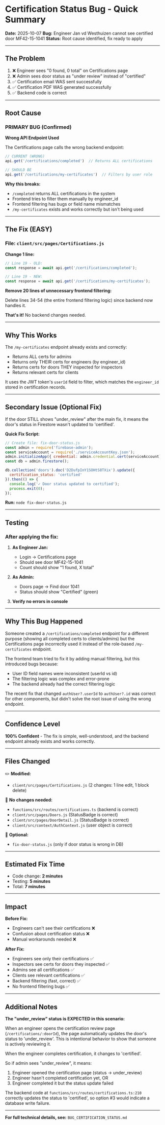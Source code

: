 # Certification Status Bug - Quick Summary

**Date:** 2025-10-07
**Bug:** Engineer Jan vd Westhuizen cannot see certified door MF42-15-1041
**Status:** Root cause identified, fix ready to apply

---

## The Problem

1. ❌ Engineer sees "0 found, 0 total" on Certifications page
2. ❌ Admin sees door status as "under review" instead of "certified"
3. ✅ Certification email WAS sent successfully
4. ✅ Certification PDF WAS generated successfully
5. ✅ Backend code is correct

---

## Root Cause

### PRIMARY BUG (Confirmed)

**Wrong API Endpoint Used**

The Certifications page calls the wrong backend endpoint:

```javascript
// CURRENT (WRONG)
api.get('/certifications/completed')  // Returns ALL certifications

// SHOULD BE
api.get('/certifications/my-certificates')  // Filters by user role
```

**Why this breaks:**
- `/completed` returns ALL certifications in the system
- Frontend tries to filter them manually by engineer_id
- Frontend filtering has bugs or field name mismatches
- `/my-certificates` exists and works correctly but isn't being used

---

## The Fix (EASY)

### File: `client/src/pages/Certifications.js`

**Change 1 line:**

```javascript
// Line 19 - OLD:
const response = await api.get('/certifications/completed');

// Line 19 - NEW:
const response = await api.get('/certifications/my-certificates');
```

**Remove 20 lines of unnecessary frontend filtering:**

Delete lines 34-54 (the entire frontend filtering logic) since backend now handles it.

**That's it!** No backend changes needed.

---

## Why This Works

The `/my-certificates` endpoint already exists and correctly:
- Returns ALL certs for admins
- Returns only THEIR certs for engineers (by engineer_id)
- Returns certs for doors THEY inspected for inspectors
- Returns relevant certs for clients

It uses the JWT token's `userId` field to filter, which matches the `engineer_id` stored in certification records.

---

## Secondary Issue (Optional Fix)

If the door STILL shows "under_review" after the main fix, it means the door's status in Firestore wasn't updated to 'certified'.

**Quick Fix Script:**

```javascript
// Create file: fix-door-status.js
const admin = require('firebase-admin');
const serviceAccount = require('./serviceAccountKey.json');
admin.initializeApp({ credential: admin.credential.cert(serviceAccount) });
const db = admin.firestore();

db.collection('doors').doc('D2DufpInY1SOHtS8TXix').update({
  certification_status: 'certified'
}).then(() => {
  console.log('✓ Door status updated to certified');
  process.exit(0);
});
```

**Run:** `node fix-door-status.js`

---

## Testing

### After applying the fix:

1. **As Engineer Jan:**
   - Login → Certifications page
   - Should see door MF42-15-1041
   - Count should show "1 found, X total"

2. **As Admin:**
   - Doors page → Find door 1041
   - Status should show "Certified" (green)

3. **Verify no errors in console**

---

## Why This Bug Happened

Someone created a `/certifications/completed` endpoint for a different purpose (showing all completed certs to clients/admins) but the Certifications page incorrectly used it instead of the role-based `/my-certificates` endpoint.

The frontend team tried to fix it by adding manual filtering, but this introduced bugs because:
- User ID field names were inconsistent (userId vs id)
- The filtering logic was complex and error-prone
- The backend already had the correct filtering logic

The recent fix that changed `authUser?.userId` to `authUser?.id` was correct for other components, but didn't solve the root issue of using the wrong endpoint.

---

## Confidence Level

**100% Confident** - The fix is simple, well-understood, and the backend endpoint already exists and works correctly.

---

## Files Changed

✏️ **Modified:**
- `client/src/pages/Certifications.js` (2 changes: 1 line edit, 1 block delete)

📄 **No changes needed:**
- `functions/src/routes/certifications.ts` (backend is correct)
- `client/src/pages/Doors.js` (StatusBadge is correct)
- `client/src/pages/DoorDetail.js` (StatusBadge is correct)
- `client/src/context/AuthContext.js` (user object is correct)

🔧 **Optional:**
- `fix-door-status.js` (only if door status is wrong in DB)

---

## Estimated Fix Time

- Code change: **2 minutes**
- Testing: **5 minutes**
- Total: **7 minutes**

---

## Impact

**Before Fix:**
- Engineers can't see their certifications ❌
- Confusion about certification status ❌
- Manual workarounds needed ❌

**After Fix:**
- Engineers see only their certifications ✅
- Inspectors see certs for doors they inspected ✅
- Admins see all certifications ✅
- Clients see relevant certifications ✅
- Backend filtering (fast, correct) ✅
- No frontend filtering bugs ✅

---

## Additional Notes

**The "under_review" status is EXPECTED in this scenario:**

When an engineer opens the certification review page (`/certifications/:doorId`), the page automatically updates the door's status to 'under_review'. This is intentional behavior to show that someone is actively reviewing it.

When the engineer completes certification, it changes to 'certified'.

So if admin sees "under_review", it means:
1. Engineer opened the certification page (status → under_review)
2. Engineer hasn't completed certification yet, OR
3. Engineer completed it but the status update failed

The backend code at `functions/src/routes/certifications.ts:210` correctly updates the status to 'certified', so option #3 would indicate a database write failure.

---

**For full technical details, see:** `BUG_CERTIFICATION_STATUS.md`
